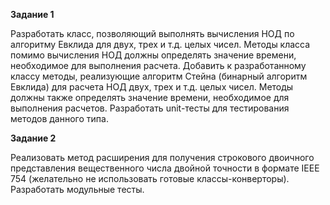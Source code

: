 <p><b>Задание 1</b></p>
<p>
Разработать класс, позволяющий выполнять вычисления НОД по алгоритму Евклида для двух, трех и т.д. целых чисел.
Методы класса помимо вычисления НОД должны определять значение времени, необходимое для выполнения расчета. 
Добавить к разработанному классу методы, реализующие алгоритм Стейна (бинарный алгоритм Евклида) для расчета НОД 
двух, трех и т.д. целых чисел. Методы должны также  определять значение времени, необходимое для выполнения расчетов. 
Разработать unit-тесты для тестирования методов данного типа.
</p>

<p><b>Задание 2</b></p>
<p>
Реализовать метод расширения для получения строкового двоичного представления вещественного числа двойной точности 
в формате IEEE 754 (желательно не использовать готовые классы-конверторы). Разработать модульные тесты.
</p>

